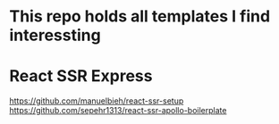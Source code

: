 # This repo holds all templates I find interessting


# React SSR Express
https://github.com/manuelbieh/react-ssr-setup    
https://github.com/sepehr1313/react-ssr-apollo-boilerplate
